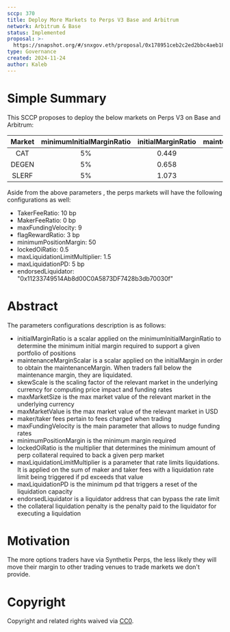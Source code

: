 ```yaml
---
sccp: 370
title: Deploy More Markets to Perps V3 Base and Arbitrum
network: Arbitrum & Base
status: Implemented
proposal: >-
  https://snapshot.org/#/snxgov.eth/proposal/0x178951ceb2c2ed2bbc4aeb1813bd63f34d2ab6383075df18fd5e285bfb22bea3
type: Governance
created: 2024-11-24
author: Kaleb
---
```


# Simple Summary

This SCCP proposes to deploy the below markets on Perps V3 on Base and Arbitrum:

| **Market** | **minimumInitialMarginRatio** | **initialMarginRatio** | **maintenanceMarginScalar** | **skewScale** | **maxMarketSize** | **maxMarketValue** |
|:----------:|:-----------------------------:|:----------------------:|:---------------------------:|:-------------:|:-----------------:|:------------------:|
|     CAT    |               5%              |          0.449         |            0.335            |  100 billion  |    50 trillion    |         2m         |
|    DEGEN   |               5%              |          0.658         |            0.317            |  100 million  |    600 million    |         1m         |
|    SLERF   |               5%              |          1.073         |            0.317            |    5 million  |     15 million    |        500k        |

Aside from the above parameters , the perps markets will have the following configurations as well:
- TakerFeeRatio: 10 bp 
- MakerFeeRatio: 0 bp
- maxFundingVelocity: 9
- flagRewardRatio: 3 bp
- minimumPositionMargin: 50
- lockedOiRatio: 0.5 
- maxLiquidationLimitMultiplier: 1.5
- maxLiquidationPD: 5 bp
- endorsedLiquidator: "0x11233749514Ab8d00C0A5873DF7428b3db70030f"


# Abstract

The parameters configurations description is as follows:
- initialMarginRatio is a scalar applied on the minimumInitialMarginRatio to determine the minimum initial margin required to support a given portfolio of positions
- maintenanceMarginScalar is a scalar applied on the initialMargin in order to obtain the maintenanceMargin. When traders fall below the maintenance margin, they are liquidated.
- skewScale is the scaling factor of the relevant market in the underlying currency for computing price impact and funding rates
- maxMarketSize is the max market value of the relevant market in the underlying currency
- maxMarketValue is the max market value of the relevant market in USD
- maker/taker fees pertain to fees charged when trading
- maxFundingVelocity is the main parameter that allows to nudge funding rates
- minimumPositionMargin is the minimum margin required
- lockedOiRatio is the multiplier that determines the minimum amount of perp collateral required to back a given perp market
- maxLiquidationLimitMultiplier is a parameter that rate limits liquidations. It is applied on the sum of maker and taker fees with a liquidation rate limit being triggered if pd exceeds that value
- maxLiquidationPD is the minimum pd that triggers a reset of the liquidation capacity
- endorsedLiquidator is a liquidator address that can bypass the rate limit
- the collateral liquidation penalty is the penalty paid to the liquidator for executing a liquidation


# Motivation

The more options traders have via Synthetix Perps, the less likely they will move their margin to other trading venues to trade markets we don't provide. 

# Copyright
Copyright and related rights waived via [CC0](https://creativecommons.org/publicdomain/zero/1.0/).
